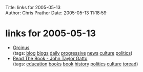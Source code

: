 Title: links for 2005-05-13  
Author: Chris Prather
Date: 2005-05-13 11:18:59

# links for 2005-05-13
<ul class="delicious">
	<li>
		<div class="delicious-link"><a href="http://dneiwert.blogspot.com/">Orcinus</a></div>
		<div class="delicious-tags">(tags: <a href="http://del.icio.us/perigrin/blog">blog</a> <a href="http://del.icio.us/perigrin/blogs">blogs</a> <a href="http://del.icio.us/perigrin/daily">daily</a> <a href="http://del.icio.us/perigrin/progressive">progressive</a> <a href="http://del.icio.us/perigrin/news">news</a> <a href="http://del.icio.us/perigrin/culture">culture</a> <a href="http://del.icio.us/perigrin/politics">politics</a>)</div>
	</li>
	<li>
		<div class="delicious-link"><a href="http://www.johntaylorgatto.com/chapters/index.htm">Read The Book - John Taylor Gatto</a></div>
		<div class="delicious-tags">(tags: <a href="http://del.icio.us/perigrin/education">education</a> <a href="http://del.icio.us/perigrin/books">books</a> <a href="http://del.icio.us/perigrin/book">book</a> <a href="http://del.icio.us/perigrin/history">history</a> <a href="http://del.icio.us/perigrin/politics">politics</a> <a href="http://del.icio.us/perigrin/culture">culture</a> <a href="http://del.icio.us/perigrin/toread">toread</a>)</div>
	</li>
</ul>

